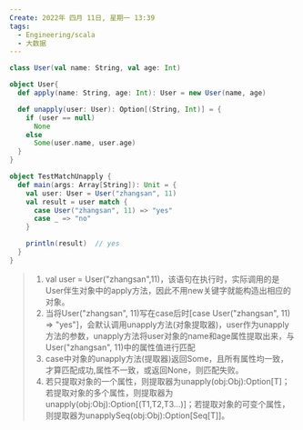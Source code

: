 ```yaml
---
Create: 2022年 四月 11日, 星期一 13:39
tags: 
  - Engineering/scala
  - 大数据
---
```


```scala
class User(val name: String, val age: Int)

object User{
  def apply(name: String, age: Int): User = new User(name, age)

  def unapply(user: User): Option[(String, Int)] = {
    if (user == null)
      None
    else
      Some(user.name, user.age)
  }
}

object TestMatchUnapply {
  def main(args: Array[String]): Unit = {
    val user: User = User("zhangsan", 11)
    val result = user match {
      case User("zhangsan", 11) => "yes"
      case _ => "no"
    }

    println(result)  // yes
  }
}
```

> 1. val user = User("zhangsan",11)，该语句在执行时，实际调用的是User伴生对象中的apply方法，因此不用new关键字就能构造出相应的对象。
> 2. 当将User("zhangsan", 11)写在case后时[case User("zhangsan", 11) => "yes"]，会默认调用unapply方法(对象提取器)，user作为unapply方法的参数，unapply方法将user对象的name和age属性提取出来，与User("zhangsan", 11)中的属性值进行匹配
> 3. case中对象的unapply方法(提取器)返回Some，且所有属性均一致，才算匹配成功,属性不一致，或返回None，则匹配失败。
> 4. 若只提取对象的一个属性，则提取器为unapply(obj:Obj):Option[T]；若提取对象的多个属性，则提取器为unapply(obj:Obj):Option[(T1,T2,T3…)]；若提取对象的可变个属性，则提取器为unapplySeq(obj:Obj):Option[Seq[T]]。






